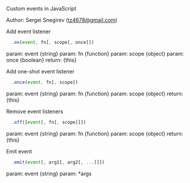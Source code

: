 Custom events in JavaScript

Author: Sergei Snegirev (tz4678@gmail.com)

Add event listener

```javascript
  .on(event, fn[, scope[, once]])
```

param: event {string}
param: fn {function}
param: scope {object}
param: once {boolean}
return: {this}

Add one-shot event listener

```javascript
  .once(event, fn[, scope])
```

param: event {string}
param: fn {function}
param: scope {object}
return: {this}

Remove event listeners

```javascript
  .off([event[, fn[, scope]]])
```

param: event {string}
param: fn {function}
param: scope {object}
return: {this}

Emit event

```javascript
  .emit(event[, arg1[, arg2[, ...]]])
```

param: event {string}
param: *args
